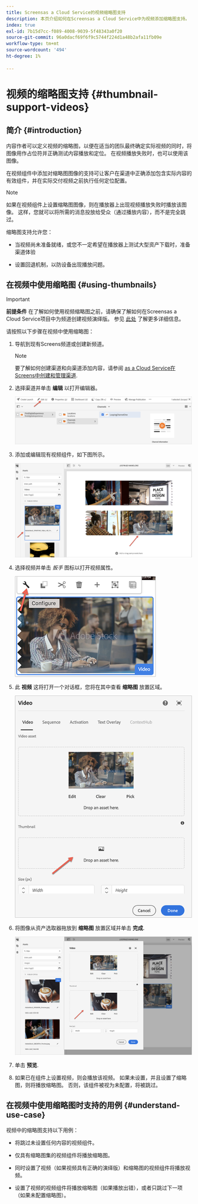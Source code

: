 ```yaml
---
title: Screensas a Cloud Service的视频缩略图支持
description: 本页介绍如何在Screensas a Cloud Service中为视频添加缩略图支持。
index: true
exl-id: 7b15d7cc-f089-4008-9039-5f48343a0f20
source-git-commit: 96a0dacf69f6f9c5744f224d1a48b2afa11fb09e
workflow-type: tm+mt
source-wordcount: '494'
ht-degree: 1%

---
```


# 视频的缩略图支持 {#thumbnail-support-videos}

## 简介 {#introduction}

内容作者可以定义视频的缩略图，以便在适当的团队最终确定实际视频的同时，将图像用作占位符并正确测试内容播放和定位。 在视频播放失败时，也可以使用该图像。

在视频组件中添加对缩略图图像的支持可让客户在渠道中正确添加包含实际内容的有效组件，并在实际交付视频之前执行任何定位配置。

>[!NOTE]
>如果在视频组件上设置缩略图图像，则在播放器上出现视频播放失败时播放该图像。 这样，您就可以将所需的消息投放给受众（通过播放内容），而不是完全跳过。

缩略图支持允许您：

* 当视频尚未准备就绪，或您不一定希望在播放器上测试大型资产下载时，准备渠道体验

* 设置回退机制，以防设备出现播放问题。

## 在视频中使用缩略图 {#using-thumbnails}

>[!IMPORTANT]
>**前提条件**
>在了解如何使用视频缩略图之前，请确保了解如何在Screensas a Cloud Service项目中为频道创建视频演绎版。 参见 [此处](/help/screens-cloud/configuring/creating-screens-video-renditions-cloud-service.md) 了解更多详细信息。

请按照以下步骤在视频中使用缩略图：

1. 导航到现有Screens频道或创建新频道。

   >[!NOTE]
   >要了解如何创建渠道和向渠道添加内容，请参阅 [as a Cloud Service在Screens中创建和管理渠道](https://experienceleague.adobe.com/docs/experience-manager-cloud-service/screens-as-cloud-service/create-content/creating-channels-screens-cloud.html?lang=en).

1. 选择渠道并单击 **编辑** 以打开编辑器。

   ![](/help/screens-cloud/using-core-product-features/assets/thumbnail-1.png)

1. 添加或编辑现有视频组件，如下图所示。

   ![](/help/screens-cloud/using-core-product-features/assets/thumbnail-2.png)

1. 选择视频并单击 *扳手* 图标以打开视频属性。

   ![](/help/screens-cloud/using-core-product-features/assets/thumbnail-3.png)

1. 此 **视频** 这将打开一个对话框，您将在其中查看 **缩略图** 放置区域。

   ![](/help/screens-cloud/using-core-product-features/assets/thumbnail-4.png)

1. 将图像从资产选取器拖放到 **缩略图** 放置区域并单击 **完成**.

   ![](/help/screens-cloud/using-core-product-features/assets/thumbnail-5.png)

1. 单击 **预览**.

1. 如果已在组件上设置视频，则会播放该视频。 如果未设置，并且设置了缩略图，则将播放缩略图。 否则，该组件被视为未配置，将被跳过。

## 在视频中使用缩略图时支持的用例 {#understand-use-case}

视频中的缩略图支持以下用例：

* 将跳过未设置任何内容的视频组件。

* 仅具有缩略图集的视频组件将播放缩略图。

* 同时设置了视频（如果视频具有正确的演绎版）和缩略图的视频组件将播放视频。

* 设置了视频的视频组件将播放缩略图（如果播放出错），或者只跳过下一项（如果未配置缩略图）。
